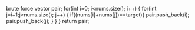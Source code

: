 brute force
vector<int> pair;
for(int i=0; i<nums.size(); i++)
{
​
for(int j=i+1;j<nums.size(); j++)
{
if((nums[i]+nums[j])==target){
pair.push_back(i);
pair.push_back(j);
}
}
}
return pair;
